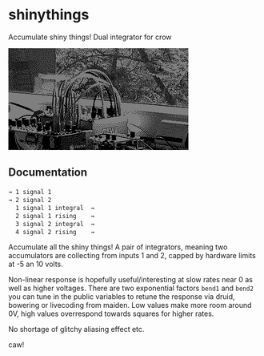 # shinythings

Accumulate shiny things! Dual integrator for crow

![](shinythings.gif)

## Documentation

    → 1 signal 1
    → 2 signal 2
      1 signal 1 integral  →
      2 signal 1 rising    →
      3 signal 2 integral  →
      4 signal 2 rising    →

Accumulate all the shiny things! A pair of integrators, meaning two accumulators are collecting from inputs 1 and 2, capped by hardware limits at -5 an 10 volts.

Non-linear response is hopefully useful/interesting at slow rates near 0 as well as higher voltages. There are two exponential factors `bend1` and `bend2` you can tune in the public variables to retune the response via druid, bowering or livecoding from maiden. Low values make more room around 0V, high values overrespond towards squares for higher rates.

No shortage of glitchy aliasing effect etc.

caw!
